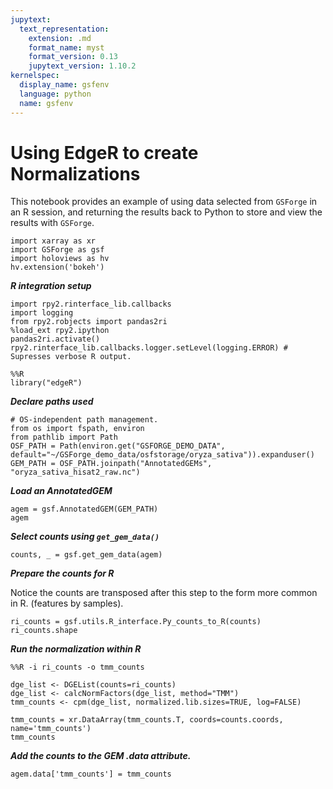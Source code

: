 ```yaml
---
jupytext:
  text_representation:
    extension: .md
    format_name: myst
    format_version: 0.13
    jupytext_version: 1.10.2
kernelspec:
  display_name: gsfenv
  language: python
  name: gsfenv
---
```


# Using EdgeR to create Normalizations

This notebook provides an example of using data selected from `GSForge` in an R session, 
and returning the results back to Python to store and view the results with `GSForge`.

```{code-cell} ipython3
import xarray as xr
import GSForge as gsf
import holoviews as hv
hv.extension('bokeh')
```

***R integration setup***

```{code-cell} ipython3
import rpy2.rinterface_lib.callbacks
import logging
from rpy2.robjects import pandas2ri
%load_ext rpy2.ipython
pandas2ri.activate()
rpy2.rinterface_lib.callbacks.logger.setLevel(logging.ERROR) # Supresses verbose R output.
```

```{code-cell} ipython3
%%R
library("edgeR")
```

***Declare paths used***

```{code-cell} ipython3
# OS-independent path management.
from os import fspath, environ
from pathlib import Path
OSF_PATH = Path(environ.get("GSFORGE_DEMO_DATA", default="~/GSForge_demo_data/osfstorage/oryza_sativa")).expanduser()
GEM_PATH = OSF_PATH.joinpath("AnnotatedGEMs", "oryza_sativa_hisat2_raw.nc")
```

***Load an AnnotatedGEM***

```{code-cell} ipython3
agem = gsf.AnnotatedGEM(GEM_PATH)
agem
```

***Select counts using `get_gem_data()`***

```{code-cell} ipython3
counts, _ = gsf.get_gem_data(agem)
```

***Prepare the counts for R***

Notice the counts are transposed after this step to the form more common in R. (features by samples).

```{code-cell} ipython3
ri_counts = gsf.utils.R_interface.Py_counts_to_R(counts)
ri_counts.shape
```

***Run the normalization within R***

```{code-cell} ipython3
%%R -i ri_counts -o tmm_counts

dge_list <- DGEList(counts=ri_counts)
dge_list <- calcNormFactors(dge_list, method="TMM")
tmm_counts <- cpm(dge_list, normalized.lib.sizes=TRUE, log=FALSE)
```

```{code-cell} ipython3
tmm_counts = xr.DataArray(tmm_counts.T, coords=counts.coords, name='tmm_counts')
tmm_counts
```

***Add the counts to the GEM .data attribute.***

```{code-cell} ipython3
agem.data['tmm_counts'] = tmm_counts
```
